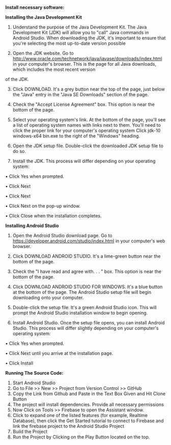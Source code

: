 **Install necessary software:**

**Installing the Java Development Kit**

1. Understand the purpose of the Java Development Kit. The Java Development Kit (JDK) will allow you to &quot;call&quot; Java commands in Android Studio. When downloading the JDK, it&#39;s important to ensure that you&#39;re selecting the most up-to-date version possible

2. Open the JDK website. Go to http://www.oracle.com/technetwork/java/javase/downloads/index.html in your computer&#39;s browser. This is the page for all Java downloads, which includes the most recent version

of the JDK.

3. Click DOWNLOAD. It&#39;s a grey button near the top of the page, just below the &quot;Java&quot; entry in the &quot;Java SE Downloads&quot; section of the page.

4. Check the &quot;Accept License Agreement&quot; box. This option is near the bottom of the page.

5. Select your operating system&#39;s link. At the bottom of the page, you&#39;ll see a list of operating system names with links next to them. You&#39;ll need to click the proper link for your computer&#39;s operating system Click jdk-10 windows-x64 bin.exe to the right of the &quot;Windows&quot; heading.

6. Open the JDK setup file. Double-click the downloaded JDK setup file to do so.

7. Install the JDK. This process will differ depending on your operating system:

• Click Yes when prompted.

• Click Next

• Click Next

• Click Next on the pop-up window.

• Click Close when the installation completes.



**Installing Android Studio**

1. Open the Android Studio download page. Go to https://developer.android.com/studio/index.html in your computer&#39;s web browser.

2. Click DOWNLOAD ANDROID STUDIO. It&#39;s a lime-green button near the bottom of the page.

3. Check the &quot;I have read and agree with. . . &quot; box. This option is near the bottom of the page.

4. Click DOWNLOAD ANDROID STUDIO FOR WINDOWS. It&#39;s a blue button at the bottom of the page. The Android Studio setup file will begin downloading onto your computer.

5. Double-click the setup file. It&#39;s a green Android Studio icon. This will prompt the Android Studio installation window to begin opening.

6. Install Android Studio. Once the setup file opens, you can install Android Studio. This process will differ slightly depending on your computer&#39;s operating system:

• Click Yes when prompted.

• Click Next until you arrive at the installation page.

• Click Install

**Running The Source Code:**

1. Start Android Studio
2. Go to File >> New >> Project from Version Control >> GitHub
3. Copy the Link from Github and Paste in the Text Box Given and Hit Clone Button
4. The project will install dependencies. Provide all necessary permissions
5. Now Click on Tools >> Firebase to open the Assistant window.
6. Click to expand one of the listed features (for example, Realtime Database), then click the Get Started tutorial to connect to Firebase and link the firebase project to the Android Studio Project
7. Build the Project
8. Run the Project by Clicking on the Play Button located on the top.

